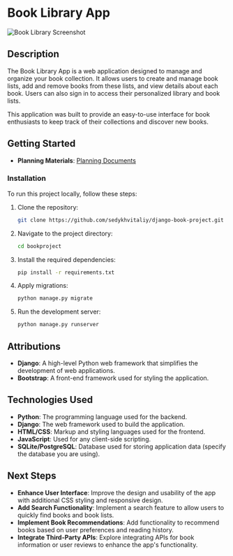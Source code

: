 # Book Library App

![Book Library Screenshot](https://i.imgur.com/YquwOX9.png) 

## Description

The Book Library App is a web application designed to manage and organize your book collection. It allows users to create and manage book lists, add and remove books from these lists, and view details about each book. Users can also sign in to access their personalized library and book lists.

This application was built to provide an easy-to-use interface for book enthusiasts to keep track of their collections and discover new books.

## Getting Started

- **Planning Materials**: [Planning Documents](https://trello.com/b/zWmOBXSf/book-project-planning) 

### Installation

To run this project locally, follow these steps:

1. Clone the repository:
    ```bash
    git clone https://github.com/sedykhvitaliy/django-book-project.git
    ```
2. Navigate to the project directory:
    ```bash
    cd bookproject
    ```
3. Install the required dependencies:
    ```bash
    pip install -r requirements.txt
    ```
4. Apply migrations:
    ```bash
    python manage.py migrate
    ```
6. Run the development server:
    ```bash
    python manage.py runserver
    ```

## Attributions

- **Django**: A high-level Python web framework that simplifies the development of web applications.
- **Bootstrap**: A front-end framework used for styling the application.

## Technologies Used

- **Python**: The programming language used for the backend.
- **Django**: The web framework used to build the application.
- **HTML/CSS**: Markup and styling languages used for the frontend.
- **JavaScript**: Used for any client-side scripting.
- **SQLite/PostgreSQL**: Database used for storing application data (specify the database you are using).

## Next Steps

- **Enhance User Interface**: Improve the design and usability of the app with additional CSS styling and responsive design.
- **Add Search Functionality**: Implement a search feature to allow users to quickly find books and book lists.
- **Implement Book Recommendations**: Add functionality to recommend books based on user preferences and reading history.
- **Integrate Third-Party APIs**: Explore integrating APIs for book information or user reviews to enhance the app's functionality.


